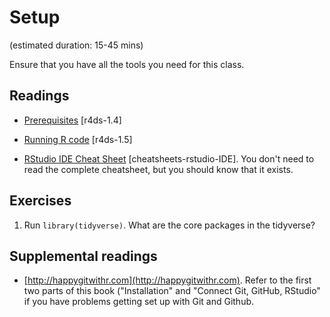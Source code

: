 # Setup
(estimated duration: 15-45 mins)

Ensure that you have all the tools you need for this class.

## Readings

  * [Prerequisites](http://r4ds.had.co.nz/introduction.html#prerequisites) [r4ds-1.4]

  * [Running R code](http://r4ds.had.co.nz/introduction.html#running-r-code) [r4ds-1.5]

  * [RStudio IDE Cheat Sheet](https://www.rstudio.com/wp-content/uploads/2016/01/rstudio-IDE-cheatsheet.pdf) [cheatsheets-rstudio-IDE].
    You don't need to read the complete cheatsheet, but you should know that it
    exists.


## Exercises

1.  Run `library(tidyverse)`. What are the core packages in the tidyverse?
    

## Supplemental readings

  * [http://happygitwithr.com](http://happygitwithr.com).
    Refer to the first two parts of this book ("Installation" and "Connect Git,
    GitHub, RStudio" if you have problems getting set up with Git and Github.



